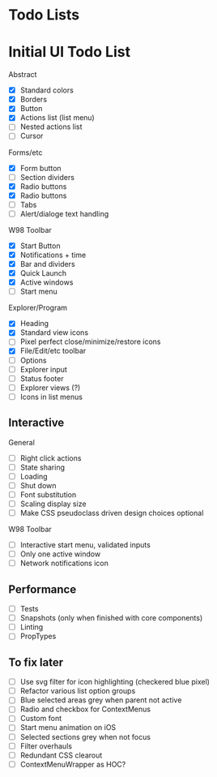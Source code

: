 # Todo Lists

# Initial UI Todo List

Abstract

- [x] Standard colors
- [x] Borders
- [x] Button
- [x] Actions list (list menu)
- [ ] Nested actions list
- [ ] Cursor

Forms/etc

- [x] Form button
- [ ] Section dividers
- [x] Radio buttons
- [x] Radio buttons
- [ ] Tabs
- [ ] Alert/dialoge text handling

W98 Toolbar

- [x] Start Button
- [x] Notifications + time
- [x] Bar and dividers
- [x] Quick Launch
- [x] Active windows
- [ ] Start menu

Explorer/Program

- [x] Heading
- [x] Standard view icons
- [ ] Pixel perfect close/minimize/restore icons
- [x] File/Edit/etc toolbar
- [ ] Options
- [ ] Explorer input
- [ ] Status footer
- [ ] Explorer views (?)
- [ ] Icons in list menus

## Interactive

General

- [ ] Right click actions
- [ ] State sharing
- [ ] Loading
- [ ] Shut down
- [ ] Font substitution
- [ ] Scaling display size
- [ ] Make CSS pseudoclass driven design choices optional

W98 Toolbar

- [ ] Interactive start menu, validated inputs
- [ ] Only one active window
- [ ] Network notifications icon

## Performance

- [ ] Tests
- [ ] Snapshots (only when finished with core components)
- [ ] Linting
- [ ] PropTypes

## To fix later

- [ ] Use svg filter for icon highlighting (checkered blue pixel)
- [ ] Refactor various list option groups
- [ ] Blue selected areas grey when parent not active
- [ ] Radio and checkbox for ContextMenus
- [ ] Custom font
- [ ] Start menu animation on iOS
- [ ] Selected sections grey when not focus
- [ ] Filter overhauls
- [ ] Redundant CSS clearout
- [ ] ContextMenuWrapper as HOC?

